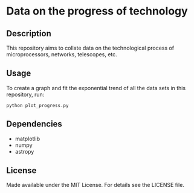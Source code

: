 Data on the progress of technology
==================================

Description
-----------
This repository aims to collate data on the technological process of microprocessors, networks, telescopes, etc.

Usage
-----
To create a graph and fit the exponential trend of all the data sets in this repository, run:

```
python plot_progress.py
```

Dependencies
------------
* matplotlib
* numpy
* astropy

License
-------
Made available under the MIT License. For details see the LICENSE file.

